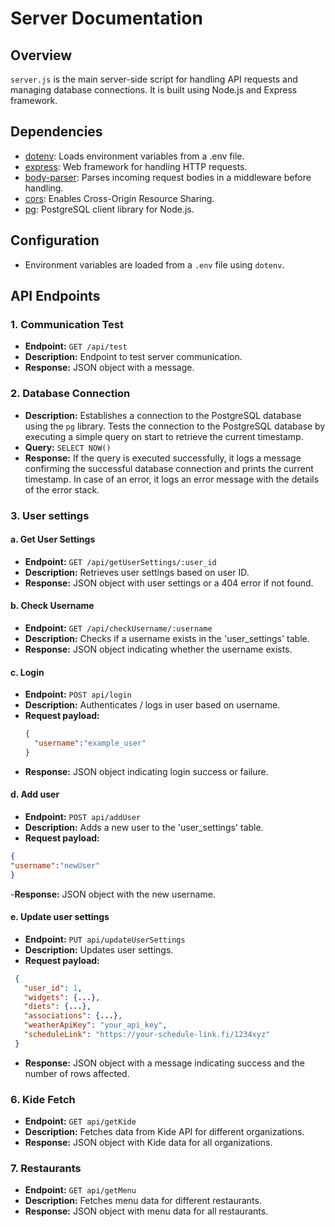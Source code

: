 # Server Documentation

## Overview

`server.js` is the main server-side script for handling API requests and managing database connections. It is built using Node.js and Express framework.

## Dependencies

- [dotenv](https://www.npmjs.com/package/dotenv): Loads environment variables from a .env file.
- [express](https://www.npmjs.com/package/express): Web framework for handling HTTP requests.
- [body-parser](https://www.npmjs.com/package/body-parser): Parses incoming request bodies in a middleware before handling.
- [cors](https://www.npmjs.com/package/cors): Enables Cross-Origin Resource Sharing.
- [pg](https://www.npmjs.com/package/pg): PostgreSQL client library for Node.js.

## Configuration

- Environment variables are loaded from a `.env` file using `dotenv`.

## API Endpoints

### 1. Communication Test

- **Endpoint:** `GET /api/test`
- **Description:** Endpoint to test server communication.
- **Response:** JSON object with a message.

### 2. Database Connection

- **Description:** Establishes a connection to the PostgreSQL database using the `pg` library. Tests the connection to the PostgreSQL database by executing a simple query on start to retrieve the current timestamp.
- **Query:** `SELECT NOW()`
- **Response:** If the query is executed successfully, it logs a message confirming the successful database connection and prints the current timestamp.
In case of an error, it logs an error message with the details of the error stack.

### 3. User settings
#### a. Get User Settings
- **Endpoint:** `GET /api/getUserSettings/:user_id`
- **Description:** Retrieves user settings based on user ID.
- **Response:** JSON object with user settings or a 404 error if not found.
#### b. Check Username
- **Endpoint:** `GET /api/checkUsername/:username`
- **Description:** Checks if a username exists in the 'user_settings' table.
- **Response:** JSON object indicating whether the username exists.
#### c. Login
- **Endpoint:** `POST api/login`
- **Description:** Authenticates / logs in user based on username.
- **Request payload:**
  ```json
  {
    "username":"example_user"
  }
  ```
- **Response:** JSON object indicating login success or failure.
#### d. Add user
- **Endpoint:** `POST api/addUser`
- **Description:** Adds a new user to the 'user_settings' table.
- **Request payload:**
```json
{
"username":"newUser"
}
```
-**Response:** JSON object with the new username.
#### e. Update user settings
- **Endpoint:** `PUT api/updateUserSettings`
- **Description:** Updates user settings.
- **Request payload:**
 ```json
  {
    "user_id": 1,
    "widgets": {...},
    "diets": {...},
    "associations": {...},
    "weatherApiKey": "your_api_key",
    "scheduleLink": "https://your-schedule-link.fi/1234xyz"
  }
```
- **Response:** JSON object with a message indicating success and the number of rows affected.

### 6. Kide Fetch
- **Endpoint:** `GET api/getKide`
- **Description:** Fetches data from Kide API for different organizations.
- **Response:** JSON object with Kide data for all organizations.

### 7. Restaurants
- **Endpoint:** `GET api/getMenu` 
- **Description:** Fetches menu data for different restaurants.
- **Response:** JSON object with menu data for all restaurants.

  
